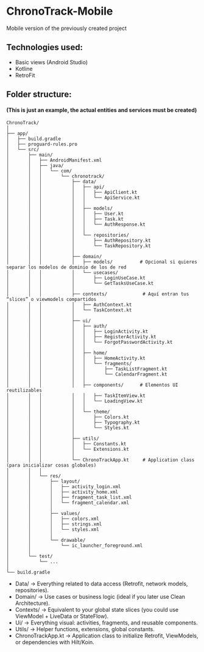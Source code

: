 # ChronoTrack-Mobile
Mobile version of the previously created project

## Technologies used:
- Basic views (Android Studio)
- Kotline
- RetroFit

## Folder structure:
#### (This is just an example, the actual entities and services must be created)
```
ChronoTrack/
│
├── app/
│   ├── build.gradle
│   ├── proguard-rules.pro
│   └── src/
│       ├── main/
│       │   ├── AndroidManifest.xml
│       │   ├── java/
│       │   │   └── com/
│       │   │       └── chronotrack/
│       │   │           ├── data/
│       │   │           │   ├── api/
│       │   │           │   │   ├── ApiClient.kt
│       │   │           │   │   └── ApiService.kt
│       │   │           │   │
│       │   │           │   ├── models/
│       │   │           │   │   ├── User.kt
│       │   │           │   │   ├── Task.kt
│       │   │           │   │   └── AuthResponse.kt
│       │   │           │   │
│       │   │           │   └── repositories/
│       │   │           │       ├── AuthRepository.kt
│       │   │           │       └── TaskRepository.kt
│       │   │           │
│       │   │           ├── domain/
│       │   │           │   ├── models/          # Opcional si quieres separar los modelos de dominio de los de red
│       │   │           │   └── usecases/
│       │   │           │       ├── LoginUseCase.kt
│       │   │           │       └── GetTasksUseCase.kt
│       │   │           │
│       │   │           ├── contexts/             # Aquí entran tus “slices” o viewmodels compartidos
│       │   │           │   ├── AuthContext.kt
│       │   │           │   └── TaskContext.kt
│       │   │           │
│       │   │           ├── ui/
│       │   │           │   ├── auth/
│       │   │           │   │   ├── LoginActivity.kt
│       │   │           │   │   ├── RegisterActivity.kt
│       │   │           │   │   └── ForgotPasswordActivity.kt
│       │   │           │   │
│       │   │           │   ├── home/
│       │   │           │   │   ├── HomeActivity.kt
│       │   │           │   │   └── fragments/
│       │   │           │   │       ├── TaskListFragment.kt
│       │   │           │   │       └── CalendarFragment.kt
│       │   │           │   │
│       │   │           │   ├── components/      # Elementos UI reutilizables
│       │   │           │   │   ├── TaskItemView.kt
│       │   │           │   │   └── LoadingView.kt
│       │   │           │   │
│       │   │           │   └── theme/
│       │   │           │       ├── Colors.kt
│       │   │           │       ├── Typography.kt
│       │   │           │       └── Styles.kt
│       │   │           │
│       │   │           ├── utils/
│       │   │           │   ├── Constants.kt
│       │   │           │   └── Extensions.kt
│       │   │           │
│       │   │           └── ChronoTrackApp.kt     # Application class (para inicializar cosas globales)
│       │   │
│       │   └── res/
│       │       ├── layout/
│       │       │   ├── activity_login.xml
│       │       │   ├── activity_home.xml
│       │       │   ├── fragment_task_list.xml
│       │       │   └── fragment_calendar.xml
│       │       │
│       │       ├── values/
│       │       │   ├── colors.xml
│       │       │   ├── strings.xml
│       │       │   └── styles.xml
│       │       │
│       │       └── drawable/
│       │           └── ic_launcher_foreground.xml
│       │
│       └── test/
│           └── ...
│
└── build.gradle
```
- Data/ → Everything related to data access (Retrofit, network models, repositories).
- Domain/ → Use cases or business logic (ideal if you later use Clean Architecture).
- Contexts/ → Equivalent to your global state slices (you could use ViewModel + LiveData or StateFlow).
- Ui/ → Everything visual: activities, fragments, and reusable components.
- Utils/ → Helper functions, extensions, global constants.
- ChronoTrackApp.kt → Application class to initialize Retrofit, ViewModels, or dependencies with Hilt/Koin.
